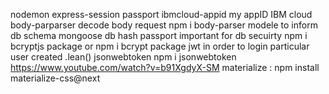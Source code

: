 nodemon
express-session 
passport
ibmcloud-appid
my appID IBM cloud
body-parparser  decode body request npm i body-parser
modele to inform db schema
mongoose db
hash passport important for db secuirty 
npm i bcryptjs package or npm i bcrypt package 
jwt in order to login particular user created 
.lean()
jsonwebtoken npm i jsonwebtoken
https://www.youtube.com/watch?v=b91XgdyX-SM
 materialize : npm install materialize-css@next
